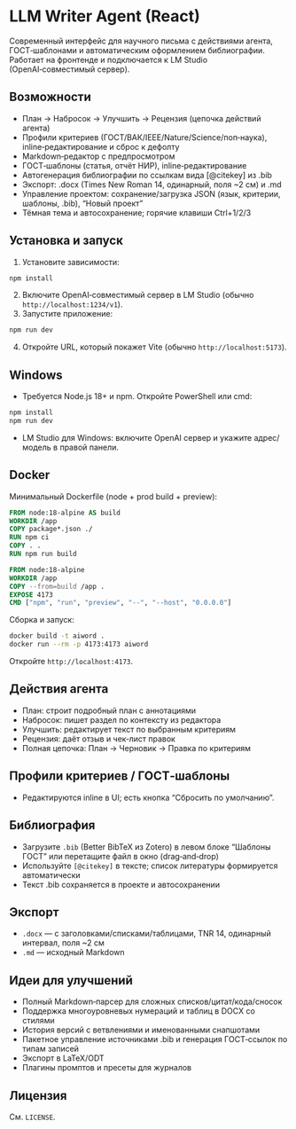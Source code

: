 LLM Writer Agent (React)
========================

Современный интерфейс для научного письма с действиями агента, ГОСТ‑шаблонами и автоматическим оформлением библиографии. Работает на фронтенде и подключается к LM Studio (OpenAI‑совместимый сервер).

Возможности
-----------
- План → Набросок → Улучшить → Рецензия (цепочка действий агента)
- Профили критериев (ГОСТ/ВАК/IEEE/Nature/Science/поп‑наука), inline‑редактирование и сброс к дефолту
- Markdown‑редактор с предпросмотром
- ГОСТ‑шаблоны (статья, отчёт НИР), inline‑редактирование
- Автогенерация библиографии по ссылкам вида [@citekey] из .bib
- Экспорт: .docx (Times New Roman 14, одинарный, поля ~2 см) и .md
- Управление проектом: сохранение/загрузка JSON (язык, критерии, шаблоны, .bib), “Новый проект”
- Тёмная тема и автосохранение; горячие клавиши Ctrl+1/2/3

Установка и запуск
------------------
1. Установите зависимости:
```bash
npm install
```
2. Включите OpenAI‑совместимый сервер в LM Studio (обычно `http://localhost:1234/v1`).
3. Запустите приложение:
```bash
npm run dev
```
4. Откройте URL, который покажет Vite (обычно `http://localhost:5173`).

Windows
-------
- Требуется Node.js 18+ и npm. Откройте PowerShell или cmd:
```powershell
npm install
npm run dev
```
- LM Studio для Windows: включите OpenAI сервер и укажите адрес/модель в правой панели.

Docker
------
Минимальный Dockerfile (node + prod build + preview):
```Dockerfile
FROM node:18-alpine AS build
WORKDIR /app
COPY package*.json ./
RUN npm ci
COPY . .
RUN npm run build

FROM node:18-alpine
WORKDIR /app
COPY --from=build /app .
EXPOSE 4173
CMD ["npm", "run", "preview", "--", "--host", "0.0.0.0"]
```
Сборка и запуск:
```bash
docker build -t aiword .
docker run --rm -p 4173:4173 aiword
```
Откройте `http://localhost:4173`.

Действия агента
---------------
- План: строит подробный план с аннотациями
- Набросок: пишет раздел по контексту из редактора
- Улучшить: редактирует текст по выбранным критериям
- Рецензия: даёт отзыв и чек‑лист правок
- Полная цепочка: План → Черновик → Правка по критериям

Профили критериев / ГОСТ‑шаблоны
--------------------------------
- Редактируются inline в UI; есть кнопка “Сбросить по умолчанию”.

Библиография
------------
- Загрузите `.bib` (Better BibTeX из Zotero) в левом блоке “Шаблоны ГОСТ” или перетащите файл в окно (drag‑and‑drop)
- Используйте `[@citekey]` в тексте; список литературы формируется автоматически
- Текст .bib сохраняется в проекте и автосохранении

Экспорт
-------
- `.docx` — с заголовками/списками/таблицами, TNR 14, одинарный интервал, поля ~2 см
- `.md` — исходный Markdown

Идеи для улучшений
------------------
- Полный Markdown‑парсер для сложных списков/цитат/кода/сносок
- Поддержка многоуровневых нумераций и таблиц в DOCX со стилями
- История версий с ветвлениями и именованными снапшотами
- Пакетное управление источниками .bib и генерация ГОСТ‑ссылок по типам записей
- Экспорт в LaTeX/ODT
- Плагины промптов и пресеты для журналов

Лицензия
--------
См. `LICENSE`.


